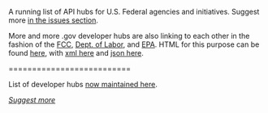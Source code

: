 A running list of API hubs for U.S. Federal agencies and initiatives.  Suggest more [in the issues section](https://github.com/gsa/slash-developer-pages/issues).  

More and more .gov developer hubs are also linking to each other in the fashion of the [FCC](http://www.fcc.gov/developer), [Dept. of Labor](http://developer.dol.gov), and [EPA](http://www.epa.gov/developer).  HTML for this purpose can be found [here](https://github.com/gbinal/slash-developer-pages/blob/master/slash-developer-pages.html), with [xml here](https://github.com/GSA/slash-developer-pages/blob/master/slash-developer-pages.xml) and [json here](https://github.com/GSA/slash-developer-pages/blob/master/slash-developer-pages.json).  

==========================


List of developer hubs [now maintained here](http://18f.github.io/API-All-the-X/pages/status).  



*[Suggest more](https://github.com/GSA/slash-developer-pages/issues)*
